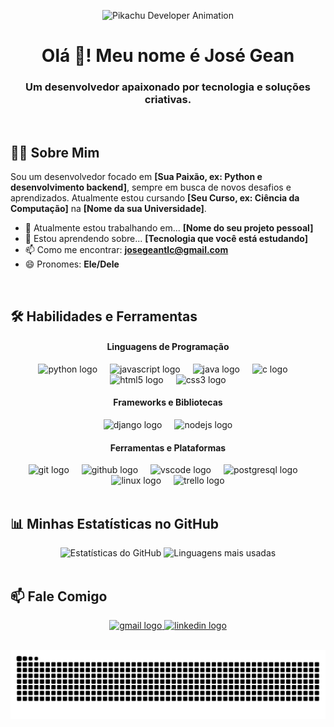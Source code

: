 <p align="center">
  <img src="https://user-images.githubusercontent.com/73097560/115834477-dbab4500-a447-11eb-908a-139a6edaec5c.gif" alt="Pikachu Developer Animation" />
</p>

<h1 align="center">
  Olá 👋! Meu nome é José Gean
</h1>
<h3 align="center">
  Um desenvolvedor apaixonado por tecnologia e soluções criativas.
</h3>

<br>

## 👨‍💻 Sobre Mim

<p align="left">
  Sou um desenvolvedor focado em <strong>[Sua Paixão, ex: Python e desenvolvimento backend]</strong>, sempre em busca de novos desafios e aprendizados. Atualmente estou cursando <strong>[Seu Curso, ex: Ciência da Computação]</strong> na <strong>[Nome da sua Universidade]</strong>.
</p>

- 🔭 Atualmente estou trabalhando em... **[Nome do seu projeto pessoal]**
- 🌱 Estou aprendendo sobre... **[Tecnologia que você está estudando]**
- 📫 Como me encontrar: **josegeantlc@gmail.com**
- 😄 Pronomes: **Ele/Dele**

<br>

## 🛠️ Habilidades e Ferramentas

<div align="center">
  
  <h4>Linguagens de Programação</h4>
  <img src="https://cdn.jsdelivr.net/gh/devicons/devicon/icons/python/python-original.svg" height="40" alt="python logo"  />
  <img width="12" />
  <img src="https://cdn.jsdelivr.net/gh/devicons/devicon/icons/javascript/javascript-original.svg" height="40" alt="javascript logo"  />
  <img width="12" />
  <img src="https://cdn.jsdelivr.net/gh/devicons/devicon/icons/java/java-original.svg" height="40" alt="java logo"  />
  <img width="12" />
  <img src="https://cdn.jsdelivr.net/gh/devicons/devicon/icons/c/c-original.svg" height="40" alt="c logo"  />
  <img width="12" />
  <img src="https://cdn.jsdelivr.net/gh/devicons/devicon/icons/html5/html5-original.svg" height="40" alt="html5 logo"  />
  <img width="12" />
  <img src="https://cdn.jsdelivr.net/gh/devicons/devicon/icons/css3/css3-original.svg" height="40" alt="css3 logo"  />
  
  <br>
  <h4>Frameworks e Bibliotecas</h4>
  <img src="https://cdn.jsdelivr.net/gh/devicons/devicon/icons/django/django-plain.svg" height="40" alt="django logo"  />
  <img width="12" />
  <img src="https://cdn.jsdelivr.net/gh/devicons/devicon/icons/nodejs/nodejs-original.svg" height="40" alt="nodejs logo"  />
  
  <br>
  <h4>Ferramentas e Plataformas</h4>
  <img src="https://cdn.jsdelivr.net/gh/devicons/devicon/icons/git/git-original.svg" height="40" alt="git logo"  />
  <img width="12" />
  <img src="https://cdn.jsdelivr.net/gh/devicons/devicon/icons/github/github-original.svg" height="40" alt="github logo"  />
  <img width="12" />
  <img src="https://cdn.jsdelivr.net/gh/devicons/devicon/icons/vscode/vscode-original.svg" height="40" alt="vscode logo"  />
  <img width="12" />
  <img src="https://cdn.jsdelivr.net/gh/devicons/devicon/icons/postgresql/postgresql-original.svg" height="40" alt="postgresql logo"  />
  <img width="12" />
  <img src="https://cdn.jsdelivr.net/gh/devicons/devicon/icons/linux/linux-original.svg" height="40" alt="linux logo"  />
  <img width="12" />
  <img src="https://cdn.jsdelivr.net/gh/devicons/devicon/icons/trello/trello-plain.svg" height="40" alt="trello logo"  />
  
</div>

<br>

## 📊 Minhas Estatísticas no GitHub

<div align="center">
  <img src="https://github-readme-stats.vercel.app/api?username=JGean09&show_icons=true&include_all_commits=true&count_private=true&theme=dracula&locale=pt-br&hide_border=false" height="150" alt="Estatísticas do GitHub" />
  <img src="https://github-readme-stats.vercel.app/api/top-langs?username=JGean09&locale=pt-br&layout=compact&card_width=320&langs_count=5&theme=dracula&hide_border=false" height="150" alt="Linguagens mais usadas" />
</div>

<br>

## 📫 Fale Comigo

<p align="center">
  <a href="mailto:josegeantlc@gmail.com" target="_blank">
    <img src="https://img.shields.io/static/v1?message=Gmail&logo=gmail&label=&color=D14836&logoColor=white&labelColor=&style=for-the-badge" height="35" alt="gmail logo" />
  </a>
  <a href="https://www.linkedin.com/in/josegean/" target="_blank">
    <img src="https://img.shields.io/static/v1?message=LinkedIn&logo=linkedin&label=&color=0077B5&logoColor=white&labelColor=&style=for-the-badge" height="35" alt="linkedin logo" />
  </a>
</p>

<br>

<div align="center">
  <picture>
    <source media="(prefers-color-scheme: dark)" srcset="https://raw.githubusercontent.com/JGean09/JGean09/output/github-contribution-grid-snake-dark.svg">
    <source media="(prefers-color-scheme: light)" srcset="https://raw.githubusercontent.com/JGean09/JGean09/output/github-contribution-grid-snake.svg">
    <img alt="github contribution grid snake animation" src="https://raw.githubusercontent.com/JGean09/JGean09/output/github-contribution-grid-snake.svg">
  </picture>
</div>
